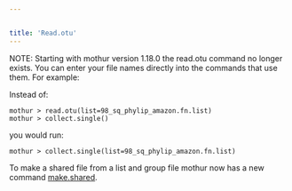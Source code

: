 ```yaml
---


title: 'Read.otu'
---
```

NOTE: Starting with mothur version 1.18.0 the read.otu command no longer
exists. You can enter your file names directly into the commands that
use them. For example:

Instead of:

    mothur > read.otu(list=98_sq_phylip_amazon.fn.list)
    mothur > collect.single()

you would run:

    mothur > collect.single(list=98_sq_phylip_amazon.fn.list)

To make a shared file from a list and group file mothur now has a new
command [make.shared](make.shared).

